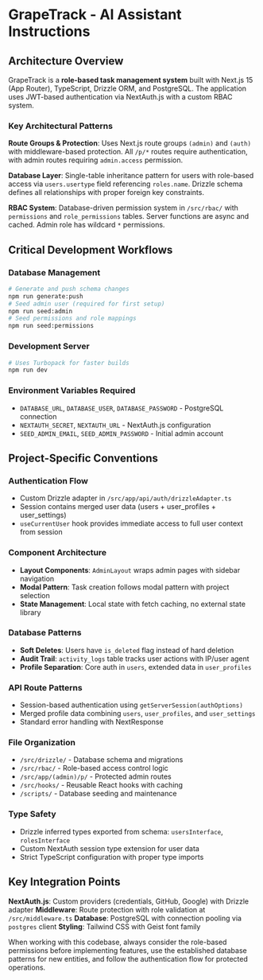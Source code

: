 # GrapeTrack - AI Assistant Instructions

## Architecture Overview

GrapeTrack is a **role-based task management system** built with Next.js 15 (App Router), TypeScript, Drizzle ORM, and PostgreSQL. The application uses JWT-based authentication via NextAuth.js with a custom RBAC system.

### Key Architectural Patterns

**Route Groups & Protection**: Uses Next.js route groups `(admin)` and `(auth)` with middleware-based protection. All `/p/*` routes require authentication, with admin routes requiring `admin.access` permission.

**Database Layer**: Single-table inheritance pattern for users with role-based access via `users.usertype` field referencing `roles.name`. Drizzle schema defines all relationships with proper foreign key constraints.

**RBAC System**: Database-driven permission system in `/src/rbac/` with `permissions` and `role_permissions` tables. Server functions are async and cached. Admin role has wildcard `*` permissions.

## Critical Development Workflows

### Database Management
```bash
# Generate and push schema changes
npm run generate:push
# Seed admin user (required for first setup)
npm run seed:admin
# Seed permissions and role mappings
npm run seed:permissions
```

### Development Server
```bash
# Uses Turbopack for faster builds
npm run dev
```

### Environment Variables Required
- `DATABASE_URL`, `DATABASE_USER`, `DATABASE_PASSWORD` - PostgreSQL connection
- `NEXTAUTH_SECRET`, `NEXTAUTH_URL` - NextAuth.js configuration
- `SEED_ADMIN_EMAIL`, `SEED_ADMIN_PASSWORD` - Initial admin account

## Project-Specific Conventions

### Authentication Flow
- Custom Drizzle adapter in `/src/app/api/auth/drizzleAdapter.ts`
- Session contains merged user data (users + user_profiles + user_settings)
- `useCurrentUser` hook provides immediate access to full user context from session

### Component Architecture
- **Layout Components**: `AdminLayout` wraps admin pages with sidebar navigation
- **Modal Pattern**: Task creation follows modal pattern with project selection
- **State Management**: Local state with fetch caching, no external state library

### Database Patterns
- **Soft Deletes**: Users have `is_deleted` flag instead of hard deletion
- **Audit Trail**: `activity_logs` table tracks user actions with IP/user agent
- **Profile Separation**: Core auth in `users`, extended data in `user_profiles`

### API Route Patterns
- Session-based authentication using `getServerSession(authOptions)`
- Merged profile data combining `users`, `user_profiles`, and `user_settings`
- Standard error handling with NextResponse

### File Organization
- `/src/drizzle/` - Database schema and migrations
- `/src/rbac/` - Role-based access control logic
- `/src/app/(admin)/p/` - Protected admin routes
- `/src/hooks/` - Reusable React hooks with caching
- `/scripts/` - Database seeding and maintenance

### Type Safety
- Drizzle inferred types exported from schema: `usersInterface`, `rolesInterface`
- Custom NextAuth session type extension for user data
- Strict TypeScript configuration with proper type imports

## Key Integration Points

**NextAuth.js**: Custom providers (credentials, GitHub, Google) with Drizzle adapter
**Middleware**: Route protection with role validation at `/src/middleware.ts`
**Database**: PostgreSQL with connection pooling via `postgres` client
**Styling**: Tailwind CSS with Geist font family

When working with this codebase, always consider the role-based permissions before implementing features, use the established database patterns for new entities, and follow the authentication flow for protected operations.
